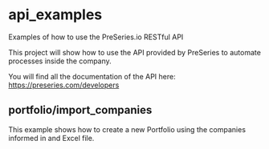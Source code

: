 # api_examples
Examples of how to use the PreSeries.io RESTful API

This project will show how to use the API provided by PreSeries to automate 
processes inside the company.

You will find all the documentation of the API here: 
https://preseries.com/developers

## portfolio/import_companies

This example shows how to create a new Portfolio using the companies 
informed in and Excel file. 

